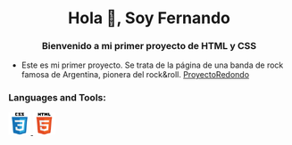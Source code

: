 <h1 align="center">Hola 👋, Soy Fernando</h1>
<h3 align="center">Bienvenido a mi primer proyecto de HTML y CSS</h3>

- Este es mi primer proyecto. Se trata de la página de una banda de rock famosa de Argentina, pionera del rock&roll. [ProyectoRedondo](https://motorpsico97.github.io/ProyectoRedondo/)


<h3 align="left">Languages and Tools:</h3>
<p align="left"> <a href="https://www.w3schools.com/css/" target="_blank" rel="noreferrer"> <img src="https://raw.githubusercontent.com/devicons/devicon/master/icons/css3/css3-original-wordmark.svg" alt="css3" width="40" height="40"/> </a> <a href="https://www.w3.org/html/" target="_blank" rel="noreferrer"> <img src="https://raw.githubusercontent.com/devicons/devicon/master/icons/html5/html5-original-wordmark.svg" alt="html5" width="40" height="40"/> </a> </p>
